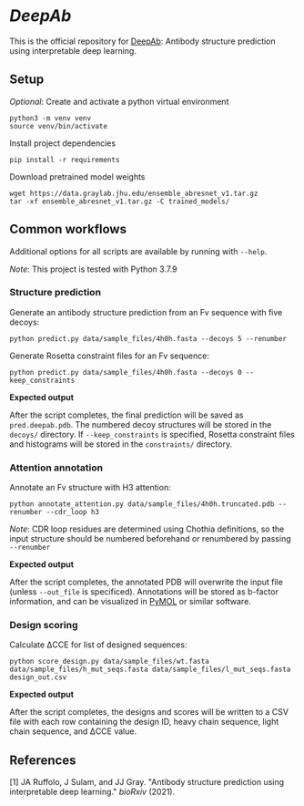 # _DeepAb_
This is the official repository for [DeepAb](https://www.biorxiv.org/content/10.1101/2021.05.27.445982v1.full): Antibody structure prediction using interpretable deep learning.

## Setup

_Optional_: Create and activate a python virtual environment
```
python3 -m venv venv
source venv/bin/activate
```
Install project dependencies
```
pip install -r requirements
```
Download pretrained model weights
```
wget https://data.graylab.jhu.edu/ensemble_abresnet_v1.tar.gz
tar -xf ensemble_abresnet_v1.tar.gz -C trained_models/
```

## Common workflows

Additional options for all scripts are available by running with `--help`.

_Note_: This project is tested with Python 3.7.9


### Structure prediction
Generate an antibody structure prediction from an Fv sequence with five decoys:
```
python predict.py data/sample_files/4h0h.fasta --decoys 5 --renumber
```
Generate Rosetta constraint files for an Fv sequence:
```
python predict.py data/sample_files/4h0h.fasta --decoys 0 --keep_constraints
```

**Expected output**

After the script completes, the final prediction will be saved as `pred.deepab.pdb`.  The numbered decoy structures will be stored in the `decoys/` directory.  If `--keep_constraints` is specified, Rosetta constraint files and histograms will be stored in the `constraints/` directory.


### Attention annotation
Annotate an Fv structure with H3 attention:
```
python annotate_attention.py data/sample_files/4h0h.truncated.pdb --renumber --cdr_loop h3
```
_Note_: CDR loop residues are determined using Chothia definitions, so the input structure should be numbered beforehand or renumbered by passing `--renumber`

**Expected output**

After the script completes, the annotated PDB will overwrite the input file (unless `--out_file` is specificed).  Annotations will be stored as b-factor information, and can be visualized in [PyMOL](https://pymol.org/2/) or similar software.

### Design scoring
Calculate ΔCCE for list of designed sequences:
```
python score_design.py data/sample_files/wt.fasta data/sample_files/h_mut_seqs.fasta data/sample_files/l_mut_seqs.fasta design_out.csv
```

**Expected output**

After the script completes, the designs and scores will be written to a CSV file with each row containing the design ID, heavy chain sequence, light chain sequence, and  ΔCCE value.

## References
[1] JA Ruffolo, J Sulam, and JJ Gray. "Antibody structure prediction using interpretable deep learning." _bioRxiv_ (2021).
